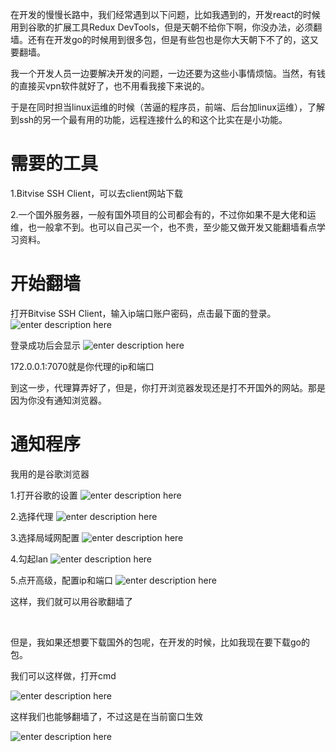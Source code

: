 ﻿在开发的慢慢长路中，我们经常遇到以下问题，比如我遇到的，开发react的时候用到谷歌的扩展工具Redux DevTools，但是天朝不给你下啊，你没办法，必须翻墙。还有在开发go的时候用到很多包，但是有些包也是你大天朝下不了的，这又要翻墙。

我一个开发人员一边要解决开发的问题，一边还要为这些小事情烦恼。当然，有钱的直接买vpn软件就好了，也不用看我接下来说的。

于是在同时担当linux运维的时候（苦逼的程序员，前端、后台加linux运维），了解到ssh的另一个最有用的功能，远程连接什么的和这个比实在是小功能。

# 需要的工具
1.Bitvise SSH Client，可以去client网站下载

2.一个国外服务器，一般有国外项目的公司都会有的，不过你如果不是大佬和运维，也一般拿不到。也可以自己买一个，也不贵，至少能又做开发又能翻墙看点学习资料。

# 开始翻墙
打开Bitvise SSH Client，输入ip端口账户密码，点击最下面的登录。
![enter description here](./img/1.png)


登录成功后会显示
![enter description here](./img/2.png)


172.0.0.1:7070就是你代理的ip和端口

到这一步，代理算弄好了，但是，你打开浏览器发现还是打不开国外的网站。那是因为你没有通知浏览器。

# 通知程序
我用的是谷歌浏览器

1.打开谷歌的设置
![enter description here](./img/3.png)


2.选择代理
![enter description here](./img/4.png)


3.选择局域网配置
![enter description here](./img/5.png)


4.勾起lan
![enter description here](./img/6.png)


5.点开高级，配置ip和端口
![enter description here](./img/7.png)


这样，我们就可以用谷歌翻墙了

​

但是，我如果还想要下载国外的包呢，在开发的时候，比如我现在要下载go的包。

我们可以这样做，打开cmd

![enter description here](./img/8.png)

这样我们也能够翻墙了，不过这是在当前窗口生效

![enter description here](./img/9.png)


